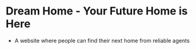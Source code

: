 # Dream Home - Your Future Home is Here

- A website where people can find their next home from reliable agents
